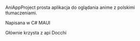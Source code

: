 AniAppProject prosta aplikacja do oglądania anime z polskimi tłumaczeniami.

Napisana w C# MAUI

Głównie krzysta z api Docchi
